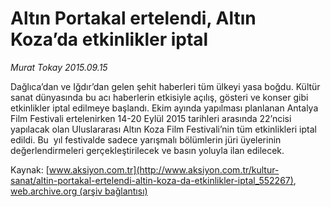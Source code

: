 # Altın Portakal ertelendi, Altın Koza’da etkinlikler iptal

*Murat Tokay 2015.09.15*

<div class="pNewsDetailMainContent ctx_content" itemprop="articleBody">
 <p>
  Dağlıca’dan ve Iğdır’dan gelen şehit haberleri tüm ülkeyi yasa boğdu. Kültür sanat dünyasında bu acı haberlerin etkisiyle açılış, gösteri ve konser gibi etkinlikler iptal edilmeye başlandı. Ekim ayında yapılması planlanan Antalya Film Festivali ertelenirken 14-20 Eylül 2015 tarihleri arasında 22’ncisi yapılacak olan Uluslararası Altın Koza Film Festivali’nin tüm etkinlikleri iptal edildi. Bu  yıl festivalde sadece yarışmalı bölümlerin jüri üyelerinin değerlendirmeleri gerçekleştirilecek ve basın yoluyla ilan edilecek.
 </p>
</div>


Kaynak: [www.aksiyon.com.tr](http://www.aksiyon.com.tr/kultur-sanat/altin-portakal-ertelendi-altin-koza-da-etkinlikler-iptal_552267), [web.archive.org (arşiv bağlantısı)](http://web.archive.org/web/20160106122436/http://www.aksiyon.com.tr/kultur-sanat/altin-portakal-ertelendi-altin-koza-da-etkinlikler-iptal_552267)

